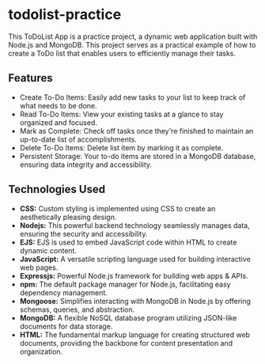 # todolist-practice
This ToDoList App is a practice project, a dynamic web application built with Node.js and MongoDB. This project serves as a practical example of how to create a ToDo list that enables users to efficiently manage their tasks.

## Features
- Create To-Do Items: Easily add new tasks to your list to keep track of what needs to be done.
- Read To-Do Items: View your existing tasks at a glance to stay organized and focused.
- Mark as Complete: Check off tasks once they're finished to maintain an up-to-date list of accomplishments.
- Delete To-Do Items: Delete list item by marking it as complete.
- Persistent Storage: Your to-do items are stored in a MongoDB database, ensuring data integrity and accessibility.

## Technologies Used
- **CSS:** Custom styling is implemented using CSS to create an aesthetically pleasing design.
- **Nodejs:** This powerful backend technology seamlessly manages data, ensuring the security and accessibility.
- **EJS:** EJS is used to embed JavaScript code within HTML to create dynamic content.
- **JavaScript:** A versatile scripting language used for building interactive web pages.
- **Expressjs:** Powerful Node.js framework for building web apps & APIs.
- **npm:** The default package manager for Node.js, facilitating easy dependency management.
- **Mongoose:** Simplifies interacting with MongoDB in Node.js by offering schemas, queries, and abstraction.
- **MongoDB:** A flexible NoSQL database program utilizing JSON-like documents for data storage.
- **HTML:** The fundamental markup language for creating structured web documents, providing the backbone for content presentation and organization.
